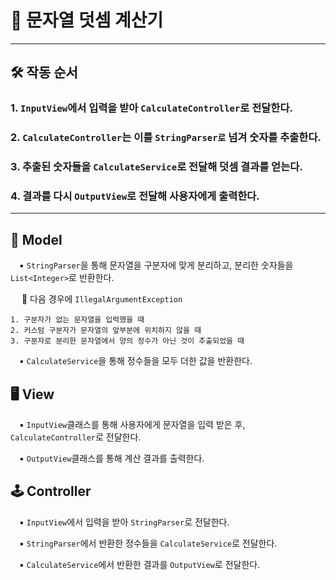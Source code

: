 # 🔢 문자열 덧셈 계산기

-----
## 🛠️ 작동 순서
### 1. `InputView`에서 입력을 받아 `CalculateController`로 전달한다.
### 2. `CalculateController`는 이를 `StringParser로` 넘겨 숫자를 추출한다.
### 3. 추출된 숫자들을 `CalculateService`로 전달해 덧셈 결과를 얻는다.
### 4. 결과를 다시 `OutputView`로 전달해 사용자에게 출력한다.

-----

## 🧮 Model

&emsp;▪️ `StringParser`을 통해 문자열을 구분자에 맞게 분리하고, 분리한 숫자들을 `List<Integer>`로 반환한다.

&emsp; 🚫 다음 경우에 `IllegalArgumentException`
```
1. 구분자가 없는 문자열을 입력했을 때
2. 커스텀 구분자가 문자열의 앞부분에 위치하지 않을 때
3. 구분자로 분리한 문자열에서 양의 정수가 아닌 것이 추출되었을 때
```

&emsp;▪️ `CalculateService`을 통해 정수들을 모두 더한 값을 반환한다.


## 🖥️ View

&emsp;▪️ `InputView`클래스를 통해 사용자에게 문자열을 입력 받은 후, `CalculateController`로 전달한다.

&emsp;▪️ `OutputView`클래스를 통해 계산 결과를 출력한다.


## 🕹️ Controller

&emsp;▪️ `InputView`에서 입력을 받아 `StringParser`로 전달한다.

&emsp;▪️ `StringParser`에서 반환한 정수들을 `CalculateService`로 전달한다.

&emsp;▪️ `CalculateService`에서 반환한 결과를 `OutputView`로 전달한다.




